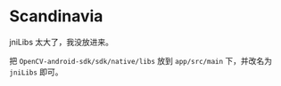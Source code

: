 # Scandinavia

jniLibs 太大了，我没放进来。

把 `OpenCV-android-sdk/sdk/native/libs` 放到 `app/src/main` 下，并改名为 `jniLibs` 即可。
